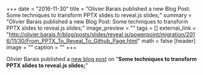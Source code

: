 +++
date = "2016-11-30"
title = "Olivier Barais published a new Blog Post: Some techniques to transform PPTX slides to reveal.js slides;"
summary = "Olivier Barais published a new Blog Post: Some techniques to transform PPTX slides to reveal.js slides;"
image_preview = ""
tags = []
external_link = "http://olivier.barais.fr/blog/posts/slides/reveal.js/powerpoint/migration/2016/11/30/From_PPTX_To_Reveal_To_Github_Page.html"
math = false
[header]
image = ""
caption = ""
+++


Olivier Barais published a [new blog post](http://olivier.barais.fr/blog/posts/slides/reveal.js/powerpoint/migration/2016/11/30/From_PPTX_To_Reveal_To_Github_Page.html) on "**Some techniques to transform PPTX slides to reveal.js slides;**"
